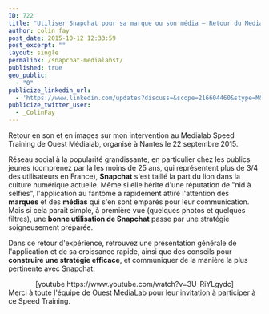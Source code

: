 ```yaml
---
ID: 722
title: "Utiliser Snapchat pour sa marque ou son média — Retour du Medialab Speed Training"
author: colin_fay
post_date: 2015-10-12 12:33:59
post_excerpt: ""
layout: single
permalink: /snapchat-medialabst/
published: true
geo_public:
  - "0"
publicize_linkedin_url:
  - 'https://www.linkedin.com/updates?discuss=&scope=216604460&stype=M&topic=6059299776145428480&type=U&a=fef4'
publicize_twitter_user:
  - _ColinFay
---
```

Retour en son et en images sur mon intervention au Medialab Speed Training de Ouest Médialab, organisé à Nantes le 22 septembre 2015.

<!--more-->

Réseau social à la popularité grandissante, en particulier chez les publics jeunes (comprenez par là les moins de 25 ans, qui représentent plus de 3/4 des utilisateurs en France), __Snapchat__ s'est taillé la part du lion dans la culture numérique actuelle. Même si elle hérite d'une réputation de "nid à selfies", l'application au fantôme a rapidement attiré l'attention des __marques__ et des __médias__ qui s'en sont emparés pour leur communication. Mais si cela parait simple, à première vue (quelques photos et quelques filtres), une __bonne utilisation de Snapchat__ passe par une stratégie soigneusement préparée.

Dans ce retour d'expérience, retrouvez une présentation générale de l'application et de sa croissance rapide, ainsi que des conseils pour __construire une stratégie efficace__, et communiquer de la manière la plus pertinente avec Snapchat.
<div align="center">[youtube https://www.youtube.com/watch?v=3U-RiYLgydc]</div>
Merci à toute l'équipe de Ouest MediaLab pour leur invitation à participer à ce Speed Training.
